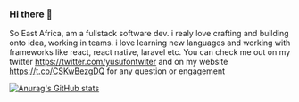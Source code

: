### Hi there  👋 


So East Africa, am a fullstack software dev. i realy love crafting and building onto idea, working in teams. i love learning new languages and working with frameworks like react, react native, laravel etc. You can check me out on my twitter https://twitter.com/yusufontwiter and on my website https://t.co/CSKwBezgDQ for any question or engagement

[![Anurag's GitHub stats](https://github-readme-stats.vercel.app/api?username=Tamale1)](https://github.com/anuraghazra/github-readme-stats)





<!--
**Tamale1/Tamale1** is a ✨ _special_ ✨ repository because its `README.md` (this file) appears on your GitHub profile.

Here are some ideas to get you started:

- 🔭 I’m currently working on ...
- 🌱 I’m currently learning ...
- 👯 I’m looking to collaborate on ...
- 🤔 I’m looking for help with ...
- 💬 Ask me about ...
- 📫 How to reach me: ...
- 😄 Pronouns: ...
- ⚡ Fun fact: ...
-->
